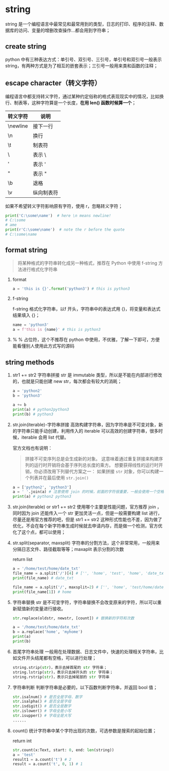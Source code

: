 # string

string 是一个编程语言中最常见和最常用到的类型，日志的打印、程序的注释、数据库的访问、变量的增删改查操作...都会用到字符串；

## create string

python 中有三种表达方式：单引号、双引号、三引号，单引号和双引号一般表示 string，有两种方式是为了相互的嵌套表示；三引号一般用来类和函数的注释；

## escape character（转义字符）

编程语言中都支持转义字符，通过某种约定俗称的格式表现现实中的情况，比如换行、制表等，这种字符算是一个长度，**在用 len() 函数时候算一个**；

| 转义字符 | 说明 |
| -- | -- |
| \newline | 接下一行 |
| \n | 换行 |
| \t | 制表符 |
| \\ | 表示 \ |
| \' | 表示 ' |
| \" | 表示 " |
| \b | 退格 |
| \v | 纵向制表符 |

如果不希望转义字符影响原有字符，使用 r，忽略转义字符；

```python
print('C:\some\name')  # here \n means newline!
# C:\some
# ame
print(r'C:\some\name')  # note the r before the quote
# C:\some\name
```

## format string

> 将某种格式的字符串转化成另一种格式，推荐在 Python 中使用 f-string 方法进行格式化字符串

1. format

    ```python
    a = 'this is {}'.format('python3') # this is python3
    ```

2. f-string

    f-string 格式化字符串，以f 开头，字符串中的表达式用 {}，将变量和表达式结果填入 {}；

    ```python
    name = 'python3'
    a = f'this is {name}' # this is python3
    ```

3. %
    % 占位符，这个不推荐在 python 中使用，不优雅，了解一下即可，方便能看懂别人使用此方式写的源码

## string methods

1. str1 += str2 字符串拼接
    str 是 immutable 类型，所以是不能在内部进行修改的，也就是只能创建 new str，每次都会有较大的消耗；

    ```python
    a = 'python2'
    b = 'python3'

    a += b
    print(a) # python2python3
    print(b) # python3
    ```

2. str.join(iterable)-字符串拼接
    高效构建字符串，因为字符串是不可变对象，新的字符串只能手动创建，利用传入的 iterable 可以高效的创建字符串，很多时候，iterable 会用 list 代替。

    官方文档也有说明：
    > 拼接不可变序列总是会生成新的对象。 这意味着通过重复拼接来构建序列的运行时开销将会基于序列总长度的乘方。 想要获得线性的运行时开销，你必须改用下列替代方案之一：
    >如果拼接 `str` 对象，你可以构建一个列表并在最后使用 `str.join()`

    ```python
    a = ['python2', 'python3']
    a = ' '.join(a) # 注意使用 join 的时候，前面的字符很重要，一般会使用一个空格/其他符号进行分割
    print(a) # python2 python3
    ```

3. str.join(iterable) or str1 += str2
    使用哪个主要是性能问题，官方推荐  join ，同时因为 join 还能传入一个 str 更加灵活一点，但是一般需要构建 list 进行，尽量还是用官方推荐的吧，但是 str1 += str2 这种形式性能也不差，因为做了优化，不会在每个新字符串生成时候就去申请内存，而是做一个检测，官方优化了这个点，都可以使用；

4. str.split(separator, maxsplit)
    字符串的分割方法，这个非常常用，一般用来分隔日志文件、路径截取等等；maxaplit 表示分割的次数

    return list

    ```python
    a = '/home/test/home/date_txt'
    file_name = a.split('/')[4] # ['', 'home', 'test', 'home', 'date_txt']
    print(file_name) # date_txt

    file_name = a.split('/', maxsplit=2) # ['', 'home', 'test/home/date_txt']
    print(file_name[1]) # home
    ```

5. 字符串替换
    str 是不可变字符，字符串替换不会改变原来的字符，所以可以重新赋值新的变量进行接收。

    ```python
    str.replace(oldstr, newstr, [count]) # 替换新的字符和次数

    a = '/home/test/home/date_txt'
    b = a.replace('home', 'myhome')
    print(a)
    print(b)
    ```

6. 首尾字符串处理
    一般用在处理数据、日志文件中，快速的处理相关字符串，比如文件开头结尾都有空格，可以进行处理；

    ```python
    string.strip(str)，表示去掉首尾的 str 字符串；
    string.lstrip(str)，表示只去掉开头的 str 字符串；
    string.rstrip(str)，表示只去掉尾部的 str 字符串
    ```

7. 字符串判断
    判断字符串是必要的，以下函数判断字符串，并返回 bool 值；

    ```python
    str.isalnum() # 是否全是字母、数字
    str.isalpha() # 是否全是字母
    str.isdigit() # 是否全是数字
    str.islower() # 字母全是小写
    str.isupper() # 字母全是大写
    ......
    ```

8. count()
    统计字符串中某个字符出现的次数，可选参数是搜索的起始位置；

    return int

    ```python
    str.count(x:Text, start: 0, end: len(string))
    a = 'test'
    result1 = a.count('t') # 2
    result = a.count('t', 0, 1) # 1
    ```
